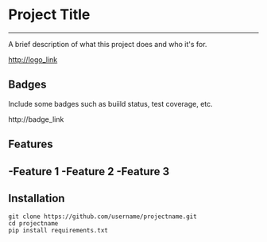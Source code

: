 # Project Title
---
A brief description of what this project does and who it's for.

<http://logo_link>

## Badges

Include some badges such as buiild status, test coverage, etc.

http://badge_link

## Features
-Feature 1
-Feature 2
-Feature 3
---
## Installation

    git clone https://github.com/username/projectname.git
    cd projectname
    pip install requirements.txt